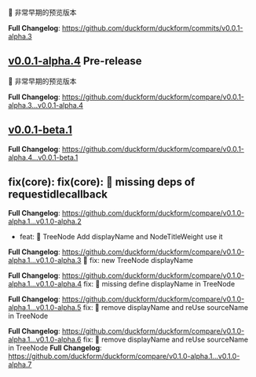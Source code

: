 🚧 非常早期的预览版本  **Full Changelog**: https://github.com/duckform/duckform/commits/v0.0.1-alpha.3
## [v0.0.1-alpha.4](https://github.com/duckform/duckform/releases/tag/v0.0.1-alpha.4) Pre-release  🚧 非常早期的预览版本  **Full Changelog**: https://github.com/duckform/duckform/compare/v0.0.1-alpha.3...v0.0.1-alpha.4
## [v0.0.1-beta.1](https://github.com/duckform/duckform/releases/tag/v0.0.1-beta.1)  **Full Changelog**: https://github.com/duckform/duckform/compare/v0.0.1-alpha.4...v0.0.1-beta.1
## fix(core): fix(core): 🐛 missing deps of requestidlecallback  **Full Changelog**: https://github.com/duckform/duckform/compare/v0.1.0-alpha.1...v0.1.0-alpha.2
 - feat: 🎸 TreeNode Add displayName and NodeTitleWeight use it  **Full Changelog**: https://github.com/duckform/duckform/compare/v0.1.0-alpha.1...v0.1.0-alpha.3
🐛 fix: new TreeNode displayName  **Full Changelog**: https://github.com/duckform/duckform/compare/v0.1.0-alpha.1...v0.1.0-alpha.4
fix: 🐛 missing define displayName in TreeNode   **Full Changelog**: https://github.com/duckform/duckform/compare/v0.1.0-alpha.1...v0.1.0-alpha.5
fix: 🐛 remove displayName and reUse sourceName in TreeNode  **Full Changelog**: https://github.com/duckform/duckform/compare/v0.1.0-alpha.1...v0.1.0-alpha.6
fix: 🐛 remove displayName and reUse sourceName in TreeNode **Full Changelog**: https://github.com/duckform/duckform/compare/v0.1.0-alpha.1...v0.1.0-alpha.7
